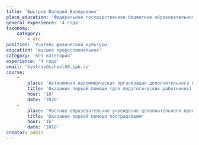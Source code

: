 ```yaml
---
title: 'Быстров Валерий Валерьевич'
place_education: 'Федеральное государственное бюджетное образовательное учреждение высшего образования "Санкт-Петербургский государственный морской технический университет"'
general_experience: '4 года'
taxonomy:
    category:
        - etc
position: 'Учитель физической культуры'
education: 'высшее профессиональное'
category: 'Без категории'
experience: '4 года'
email: 'bystrov@school80.spb.ru'
course: 
    -
        place: 'Автономная некоммерческая организация дополнительного профессионального образования "Учебный центр "Педагогический альянс"'
        title: 'Оказание первой помощи (для педагогических работников)'
        hour: '16'
        date: '2020'
    -
        place: 'Частное образовательное учреждение дополнительного профессионального образования Образовательный центр охраны труда'
        title: 'Оказание первой помощи пострадавшим'
        hour: '16'
        date: '2018'
creator: admin
---
```

